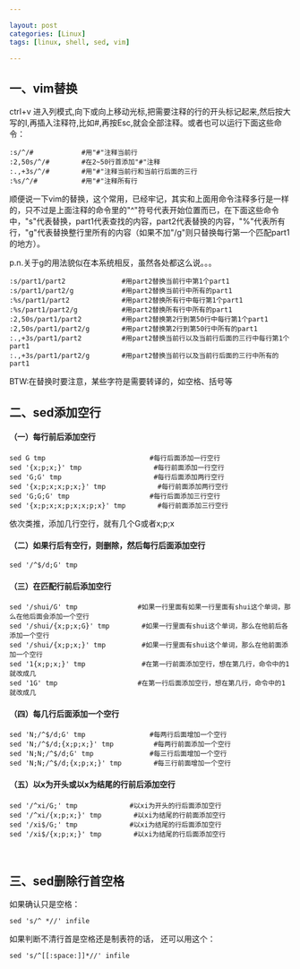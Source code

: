 ```yaml
---

layout: post
categories: [Linux]
tags: [linux, shell, sed, vim]

---
```


## 一、vim替换

ctrl+v 进入列模式,向下或向上移动光标,把需要注释的行的开头标记起来,然后按大写的I,再插入注释符,比如#,再按Esc,就会全部注释。或者也可以运行下面这些命令：

	:s/^/#            #用"#"注释当前行
	:2,50s/^/#        #在2~50行首添加"#"注释
	:.,+3s/^/#        #用"#"注释当前行和当前行后面的三行
	:%s/^/#           #用"#"注释所有行


顺便说一下vim的替换，这个常用，已经牢记，其实和上面用命令注释多行是一样的，只不过是上面注释的命令里的"^"符号代表开始位置而已，在下面这些命令中，"s"代表替换，part1代表查找的内容，part2代表替换的内容，"%"代表所有行，"g"代表替换整行里所有的内容（如果不加"/g"则只替换每行第一个匹配part1的地方）。

p.n.关于g的用法貌似在本系统相反，虽然各处都这么说。。。

	:s/part1/part2              #用part2替换当前行中第1个part1
	:s/part1/part2/g            #用part2替换当前行中所有的part1
	:%s/part1/part2             #用part2替换所有行中每行第1个part1
	:%s/part1/part2/g           #用part2替换所有行中所有的part1
	:2,50s/part1/part2          #用part2替换第2行到第50行中每行第1个part1
	:2,50s/part1/part2/g        #用part2替换第2行到第50行中所有的part1
	:.,+3s/part1/part2          #用part2替换当前行以及当前行后面的三行中每行第1个part1
	:.,+3s/part1/part2/g        #用part2替换当前行以及当前行后面的三行中所有的part1

BTW:在替换时要注意，某些字符是需要转译的，如空格、括号等
<br />

## 二、sed添加空行

#### （一）每行前后添加空行

	sed G tmp                          #每行后面添加一行空行
	sed '{x;p;x;}' tmp                  #每行前面添加一行空行
	sed 'G;G' tmp                       #每行后面添加两行空行
	sed '{x;p;x;x;p;x;}' tmp             #每行前面添加两行空行
	sed 'G;G;G' tmp                    #每行后面添加三行空行
	sed '{x;p;x;x;p;x;x;p;x}' tmp        #每行前面添加三行空行

依次类推，添加几行空行，就有几个G或者x;p;x

#### （二）如果行后有空行，则删除，然后每行后面添加空行

	sed '/^$/d;G' tmp

#### （三）在匹配行前后添加空行

	sed '/shui/G' tmp               #如果一行里面有如果一行里面有shui这个单词，那么在他后面会添加一个空行
	sed '/shui/{x;p;x;G}' tmp        #如果一行里面有shui这个单词，那么在他前后各添加一个空行
	sed '/shui/{x;p;x;}' tmp         #如果一行里面有shui这个单词，那么在他前面添加一个空行
	sed '1{x;p;x;}' tmp              #在第一行前面添加空行，想在第几行，命令中的1就改成几
	sed '1G' tmp                    #在第一行后面添加空行，想在第几行，命令中的1就改成几

#### （四）每几行后面添加一个空行

	sed 'N;/^$/d;G' tmp                #每两行后面增加一个空行
	sed 'N;/^$/d;{x;p;x;}' tmp          #每两行前面添加一个空行
	sed 'N;N;/^$/d;G' tmp              #每三行后面增加一个空行
	sed 'N;N;/^$/d;{x;p;x;}' tmp        #每三行前面增加一个空行

#### （五）以x为开头或以x为结尾的行前后添加空行

	sed '/^xi/G;' tmp             #以xi为开头的行后面添加空行
	sed '/^xi/{x;p;x;}' tmp        #以xi为结尾的行前面添加空行
	sed '/xi$/G;' tmp             #以xi为结尾的行后面添加空行
	sed '/xi$/{x;p;x;}' tmp        #以xi为结尾的行后面添加空行
<br />

## 三、sed删除行首空格

如果确认只是空格：

	sed 's/^ *//' infile

如果判断不清行首是空格还是制表符的话， 还可以用这个：

	sed 's/^[[:space:]]*//' infile

